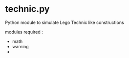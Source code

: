 # technic.py
Python module to simulate Lego Technic like constructions

modules required :
- math
- warning
- 
